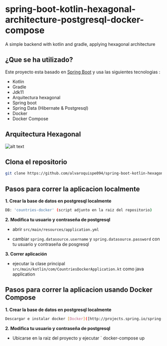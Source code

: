 # spring-boot-kotlin-hexagonal-architecture-postgresql-docker-compose
A simple backend with kotlin and gradle, applying hexagonal architecture

## ¿Que se ha utilizado? 
Este proyecto esta basado en [Spring Boot](http://projects.spring.io/spring-boot/) y usa las siguientes tecnologias :
- Kotlin
- Gradle
- Jdk11
- Arquitectura hexagonal
- Spring boot
- Spring Data (Hibernate & Postgresql)
- Docker
- Docker Compose

## Arquitectura Hexagonal

![alt text](https://herbertograca.files.wordpress.com/2018/11/100-explicit-architecture-svg.png?w=1200)

## Clona el repositorio

```bash
git clone https://github.com/alvaroquispe094/spring-boot-kotlin-hexagonal-architecture-postgresql-docker-compose
```


## Pasos para correr la aplicacion localmente

**1. Crear la base de datos en postgresql localmente**

```bash
DB: 'countries-docker' (script adjunto en la raiz del repositorio)
```

**2. Modifica tu usuario y contraseña de postgresql**

+ abrir `src/main/resources/application.yml`

+ cambiar `spring.datasource.username` y `spring.datasource.password` con tu usuario y contraseña de posgresql


**3. Correr aplicación**

+ ejecutar la clase principal `src/main/kotlin/com/CountriesDockerApplication.kt` como java application


## Pasos para correr la aplicacion usando Docker Compose

**1. Crear la base de datos en postgresql localmente**

```bash
Descargar e instalar docker [Docker]([http://projects.spring.io/spring-boot/](https://docs.docker.com/get-docker/))
```

**2. Modifica tu usuario y contraseña de postgresql**

+ Ubicarse en la raiz del proyecto y ejecutar ` docker-compose up
